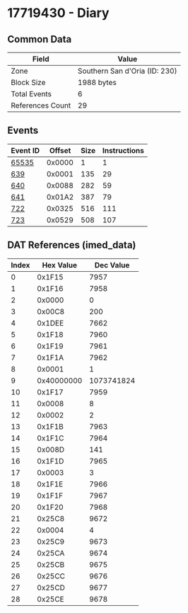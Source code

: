# 17719430 - Diary

## Common Data

| Field            | Value                         |
|------------------|-------------------------------|
| Zone             | Southern San d'Oria (ID: 230) |
| Block Size       | 1988 bytes                    |
| Total Events     | 6                             |
| References Count | 29                            |

## Events

| Event ID            | Offset   |   Size |   Instructions |
|---------------------|----------|--------|----------------|
| [65535](./65535.md) | 0x0000   |      1 |              1 |
| [639](./639.md)     | 0x0001   |    135 |             29 |
| [640](./640.md)     | 0x0088   |    282 |             59 |
| [641](./641.md)     | 0x01A2   |    387 |             79 |
| [722](./722.md)     | 0x0325   |    516 |            111 |
| [723](./723.md)     | 0x0529   |    508 |            107 |

## DAT References (imed_data)

|   Index | Hex Value   |   Dec Value |
|---------|-------------|-------------|
|       0 | 0x1F15      |        7957 |
|       1 | 0x1F16      |        7958 |
|       2 | 0x0000      |           0 |
|       3 | 0x00C8      |         200 |
|       4 | 0x1DEE      |        7662 |
|       5 | 0x1F18      |        7960 |
|       6 | 0x1F19      |        7961 |
|       7 | 0x1F1A      |        7962 |
|       8 | 0x0001      |           1 |
|       9 | 0x40000000  |  1073741824 |
|      10 | 0x1F17      |        7959 |
|      11 | 0x0008      |           8 |
|      12 | 0x0002      |           2 |
|      13 | 0x1F1B      |        7963 |
|      14 | 0x1F1C      |        7964 |
|      15 | 0x008D      |         141 |
|      16 | 0x1F1D      |        7965 |
|      17 | 0x0003      |           3 |
|      18 | 0x1F1E      |        7966 |
|      19 | 0x1F1F      |        7967 |
|      20 | 0x1F20      |        7968 |
|      21 | 0x25C8      |        9672 |
|      22 | 0x0004      |           4 |
|      23 | 0x25C9      |        9673 |
|      24 | 0x25CA      |        9674 |
|      25 | 0x25CB      |        9675 |
|      26 | 0x25CC      |        9676 |
|      27 | 0x25CD      |        9677 |
|      28 | 0x25CE      |        9678 |

